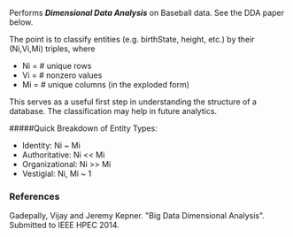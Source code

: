 Performs ***Dimensional Data Analysis*** on Baseball data.
See the DDA paper below.

The point is to classify entities (e.g. birthState, height, etc.)
by their (Ni,Vi,Mi) triples, where

- 	Ni = # unique rows
- 	Vi = # nonzero values
- 	Mi = # unique columns (in the exploded form)

This serves as a useful first step in understanding the structure of a database.  The classification may help in future analytics.

#####Quick Breakdown of Entity Types:

* Identity: Ni ~ Mi
* Authoritative: Ni << Mi
* Organizational: Ni >> Mi
* Vestigial: Ni, Mi ~ 1


### References

Gadepally, Vijay and Jeremy Kepner.  "Big Data Dimensional Analysis".  Submitted to IEEE HPEC 2014.

